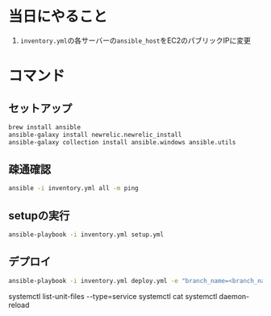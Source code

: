 # 当日にやること

1. `inventory.yml`の各サーバーの`ansible_host`をEC2のパブリックIPに変更

# コマンド

## セットアップ

```bash
brew install ansible
ansible-galaxy install newrelic.newrelic_install
ansible-galaxy collection install ansible.windows ansible.utils
```

## 疎通確認

```bash
ansible -i inventory.yml all -m ping
```

## setupの実行

```bash
ansible-playbook -i inventory.yml setup.yml
```

## デプロイ

```bash
ansible-playbook -i inventory.yml deploy.yml -e "branch_name=<branch_name>"
```

systemctl list-unit-files --type=service
systemctl cat
systemctl daemon-reload
